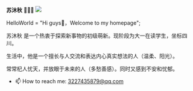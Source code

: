 **苏沐秋** 🧑🏻‍💻 ![](https://visitor-badge.laobi.icu/badge?page_id=Lxcloud)

HelloWorld = "Hi guys👋，Welcome to my homepage";

苏沐秋 是一个热衷于探索新事物的初级萌新。现阶段为大一在读学生，坐标四川。

生活中，他是一个擅长与人交流和表达内心真实想法的人（温柔、阳光）。

常常杞人忧天，并放眼于未来的人（多愁善感）。同时又感到不安和忧郁。

- 📫 How to reach me: 3227435879@qq.com


